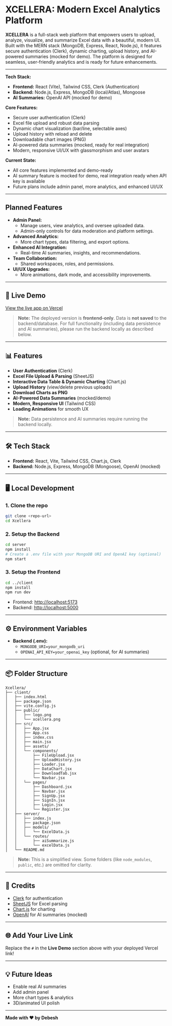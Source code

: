 # XCELLERA: Modern Excel Analytics Platform

**XCELLERA** is a full-stack web platform that empowers users to upload, analyze, visualize, and summarize Excel data with a beautiful, modern UI. Built with the MERN stack (MongoDB, Express, React, Node.js), it features secure authentication (Clerk), dynamic charting, upload history, and AI-powered summaries (mocked for demo). The platform is designed for seamless, user-friendly analytics and is ready for future enhancements.

---

**Tech Stack:**
- **Frontend:** React (Vite), Tailwind CSS, Clerk (Authentication)
- **Backend:** Node.js, Express, MongoDB (local/Atlas), Mongoose
- **AI Summaries:** OpenAI API (mocked for demo)

**Core Features:**
- Secure user authentication (Clerk)
- Excel file upload and robust data parsing
- Dynamic chart visualization (bar/line, selectable axes)
- Upload history with reload and delete
- Downloadable chart images (PNG)
- AI-powered data summaries (mocked, ready for real integration)
- Modern, responsive UI/UX with glassmorphism and user avatars

**Current State:**
- All core features implemented and demo-ready
- AI summary feature is mocked for demo, real integration ready when API key is available
- Future plans include admin panel, more analytics, and enhanced UI/UX

---

## Planned Features

- **Admin Panel:**
  - Manage users, view analytics, and oversee uploaded data.
  - Admin-only controls for data moderation and platform settings.
- **Advanced Analytics:**
  - More chart types, data filtering, and export options.
- **Enhanced AI Integration:**
  - Real-time AI summaries, insights, and recommendations.
- **Team Collaboration:**
  - Shared workspaces, roles, and permissions.
- **UI/UX Upgrades:**
  - More animations, dark mode, and accessibility improvements.

---

## 🚀 Live Demo
[View the live app on Vercel](https://xcellera-2-0-wwo8.vercel.app/) 

> **Note:**
> The deployed version is **frontend-only**. Data is **not saved** to the backend/database. For full functionality (including data persistence and AI summaries), please run the backend locally as described below.

---

## 📊 Features
- **User Authentication** (Clerk)
- **Excel File Upload & Parsing** (SheetJS)
- **Interactive Data Table & Dynamic Charting** (Chart.js)
- **Upload History** (view/delete previous uploads)
- **Download Charts as PNG**
- **AI-Powered Data Summaries** (mocked/demo)
- **Modern, Responsive UI** (Tailwind CSS)
- **Loading Animations** for smooth UX

> **Note:** Data persistence and AI summaries require running the backend locally.

---

## 🛠️ Tech Stack
- **Frontend:** React, Vite, Tailwind CSS, Chart.js, Clerk
- **Backend:** Node.js, Express, MongoDB (Mongoose), OpenAI (mocked)

---

## 🖥️ Local Development

### 1. Clone the repo
```bash
git clone <repo-url>
cd Xcellera
```

### 2. Setup the Backend
```bash
cd server
npm install
# Create a .env file with your MongoDB URI and OpenAI key (optional)
npm start
```

### 3. Setup the Frontend
```bash
cd ../client
npm install
npm run dev
```

- Frontend: [http://localhost:5173](http://localhost:5173)
- Backend: [http://localhost:5000](http://localhost:5000)

---

## ⚙️ Environment Variables
- **Backend (.env):**
  - `MONGODB_URI=your_mongodb_uri`
  - `OPENAI_API_KEY=your_openai_key` (optional, for AI summaries)

---

## 📦 Folder Structure
```
Xcellera/
├── client/
│   ├── index.html
│   ├── package.json
│   ├── vite.config.js
│   ├── public/
│   │   ├── logo.png
│   │   └── xcellera.png
│   ├── src/
│   │   ├── App.jsx
│   │   ├── App.css
│   │   ├── index.css
│   │   ├── main.jsx
│   │   ├── assets/
│   │   └── components/
│   │       ├── FileUpload.jsx
│   │       ├── UploadHistory.jsx
│   │       ├── Loader.jsx
│   │       ├── DataChart.jsx
│   │       ├── DownloadTab.jsx
│   │       └── Navbar.jsx
│   │   └── pages/
│   │       ├── Dashboard.jsx
│   │       ├── Navbar.jsx
│   │       ├── SignUp.jsx
│   │       ├── SignIn.jsx
│   │       ├── Login.jsx
│   │       └── Register.jsx
│   ├── server/
│   │   ├── index.js
│   │   ├── package.json
│   │   ├── models/
│   │   │   └── ExcelData.js
│   │   └── routes/
│   │       ├── aiSummarize.js
│   │       └── excelData.js
│   └── README.md
```

> **Note:** This is a simplified view. Some folders (like `node_modules`, `public`, etc.) are omitted for clarity.

---

## 🙏 Credits
- [Clerk](https://clerk.com/) for authentication
- [SheetJS](https://sheetjs.com/) for Excel parsing
- [Chart.js](https://www.chartjs.org/) for charting
- [OpenAI](https://openai.com/) for AI summaries (mocked)

---

## 🌐 Add Your Live Link
Replace the `#` in the **Live Demo** section above with your deployed Vercel link!

---

## 💡 Future Ideas
- Enable real AI summaries
- Add admin panel
- More chart types & analytics
- 3D/animated UI polish

---

**Made with ❤️ by Debesh**

 